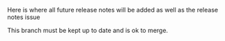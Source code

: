 Here is where all future release notes will be added as well as the 
release notes issue

This branch must be kept up to date and is ok to merge.

